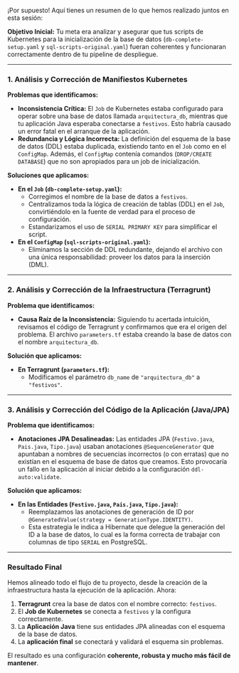 ¡Por supuesto! Aquí tienes un resumen de lo que hemos realizado juntos en esta sesión:

**Objetivo Inicial:**
Tu meta era analizar y asegurar que tus scripts de Kubernetes para la inicialización de la base de datos (`db-complete-setup.yaml` y `sql-scripts-original.yaml`) fueran coherentes y funcionaran correctamente dentro de tu pipeline de despliegue.

---

### 1. Análisis y Corrección de Manifiestos Kubernetes

**Problemas que identificamos:**

*   **Inconsistencia Crítica:** El `Job` de Kubernetes estaba configurado para operar sobre una base de datos llamada `arquitectura_db`, mientras que tu aplicación Java esperaba conectarse a `festivos`. Esto habría causado un error fatal en el arranque de la aplicación.
*   **Redundancia y Lógica Incorrecta:** La definición del esquema de la base de datos (DDL) estaba duplicada, existiendo tanto en el `Job` como en el `ConfigMap`. Además, el `ConfigMap` contenía comandos (`DROP/CREATE DATABASE`) que no son apropiados para un job de inicialización.

**Soluciones que aplicamos:**

*   **En el `Job` (`db-complete-setup.yaml`):**
    *   Corregimos el nombre de la base de datos a `festivos`.
    *   Centralizamos toda la lógica de creación de tablas (DDL) en el `Job`, convirtiéndolo en la fuente de verdad para el proceso de configuración.
    *   Estandarizamos el uso de `SERIAL PRIMARY KEY` para simplificar el script.
*   **En el `ConfigMap` (`sql-scripts-original.yaml`):**
    *   Eliminamos la sección de DDL redundante, dejando el archivo con una única responsabilidad: proveer los datos para la inserción (DML).

---

### 2. Análisis y Corrección de la Infraestructura (Terragrunt)

**Problema que identificamos:**

*   **Causa Raíz de la Inconsistencia:** Siguiendo tu acertada intuición, revisamos el código de Terragrunt y confirmamos que era el origen del problema. El archivo `parameters.tf` estaba creando la base de datos con el nombre `arquitectura_db`.

**Solución que aplicamos:**

*   **En Terragrunt (`parameters.tf`):**
    *   Modificamos el parámetro `db_name` de `"arquitectura_db"` a `"festivos"`.

---

### 3. Análisis y Corrección del Código de la Aplicación (Java/JPA)

**Problema que identificamos:**

*   **Anotaciones JPA Desalineadas:** Las entidades JPA (`Festivo.java`, `Pais.java`, `Tipo.java`) usaban anotaciones `@SequenceGenerator` que apuntaban a nombres de secuencias incorrectos (o con erratas) que no existían en el esquema de base de datos que creamos. Esto provocaría un fallo en la aplicación al iniciar debido a la configuración `ddl-auto:validate`.

**Solución que aplicamos:**

*   **En las Entidades (`Festivo.java`, `Pais.java`, `Tipo.java`):**
    *   Reemplazamos las anotaciones de generación de ID por `@GeneratedValue(strategy = GenerationType.IDENTITY)`.
    *   Esta estrategia le indica a Hibernate que delegue la generación del ID a la base de datos, lo cual es la forma correcta de trabajar con columnas de tipo `SERIAL` en PostgreSQL.

---

### Resultado Final

Hemos alineado todo el flujo de tu proyecto, desde la creación de la infraestructura hasta la ejecución de la aplicación. Ahora:

1.  **Terragrunt** crea la base de datos con el nombre correcto: `festivos`.
2.  El **Job de Kubernetes** se conecta a `festivos` y la configura correctamente.
3.  La **Aplicación Java** tiene sus entidades JPA alineadas con el esquema de la base de datos.
4.  La **aplicación final** se conectará y validará el esquema sin problemas.

El resultado es una configuración **coherente, robusta y mucho más fácil de mantener**.